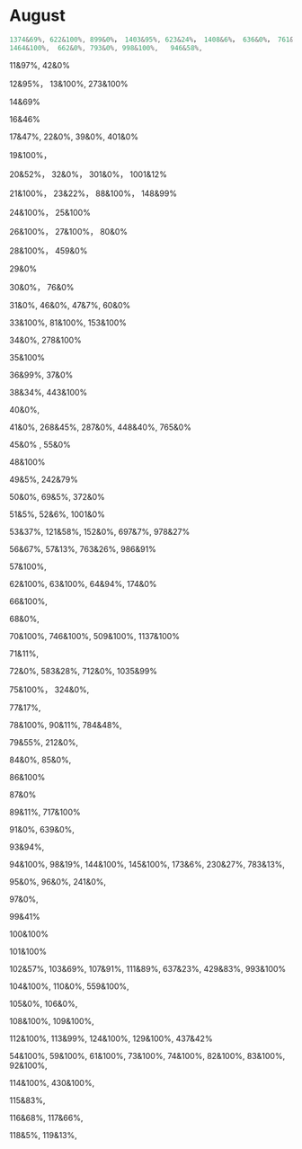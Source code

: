 # August

```java
1374&69%, 622&100%, 899&0%， 1403&95%, 623&24%， 1408&6%， 636&0%， 761&0%， 1413&100%， 1302&53%， 1224&0%, 1450&100%, 654&75%, 1455&100%, 655&0%， 782&0%, 1460&77%, 659&41%,
1464&100%,	662&0%,	793&0%,	998&100%,	946&58%,
```

11&97%, 42&0%

12&95%， 13&100%, 273&100%

14&69%

16&46%

17&47%,  22&0%,  39&0%, 401&0%

19&100%，

20&52%， 32&0%， 301&0%， 1001&12%

21&100%， 23&22%， 88&100%， 148&99%

24&100%， 25&100%

26&100%， 27&100%， 80&0%

28&100%， 459&0%

29&0%

30&0%， 76&0%

31&0%,  	46&0%,	 47&7%, 	60&0%

33&100%, 	81&100%, 	153&100%

34&0%, 	278&100%

35&100%

36&99%, 	37&0%

38&34%, 	443&100%

40&0%,  

41&0%,   268&45%, 	 287&0%, 	448&40%,	 765&0%

45&0%   , 55&0%

48&100%

49&5%,	 242&79%

50&0%,	  69&5%,	372&0%

51&5%,	 52&6%,	1001&0%

53&37%,	121&58%,	152&0%,	697&7%,	978&27%

56&67%,	57&13%,	763&26%,	986&91%

57&100%,	

62&100%,	63&100%,	64&94%,	174&0%

66&100%,	

68&0%,	

70&100%,	746&100%,	509&100%,	1137&100%

71&11%,	

72&0%,	583&28%,	712&0%,	1035&99%

75&100%，	324&0%,

77&17%,	

78&100%,	90&11%,	784&48%,

79&55%,	212&0%,

84&0%,	85&0%,

86&100%

87&0%

89&11%,	717&100%

91&0%,	639&0%,

93&94%,	

94&100%,	98&19%,	144&100%,	145&100%,	173&6%,	230&27%,	783&13%,

95&0%,	96&0%,	241&0%,

97&0%,	

99&41%

100&100%

101&100%

102&57%,	103&69%,	107&91%,	111&89%,	637&23%,	429&83%,	993&100%

104&100%,	110&0%,	559&100%,

105&0%,	106&0%,

108&100%,	109&100%,	

112&100%,	113&99%,	124&100%,	129&100%,	437&42%

54&100%,	59&100%,	61&100%,	73&100%,	74&100%,	82&100%,	83&100%,	92&100%,

114&100%,	430&100%,

115&83%,	

116&68%,	117&66%,

118&5%,	119&13%,

